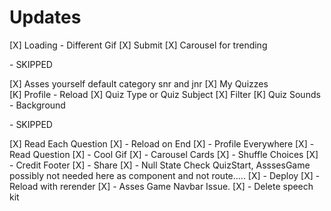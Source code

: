 # Updates
[X] Loading - Different Gif
[X] Submit
[X] Carousel for trending
<!-- [] Ebooks --> - SKIPPED
[X] Asses yourself default category snr and jnr
[X] My Quizzes  
[K] Profile - Reload
[X] Quiz Type or Quiz Subject
[X] Filter
[K] Quiz Sounds - Background
<!-- [X] - Leaderboard --> - SKIPPED
[X] Read Each Question
[X] - Reload on End
[X] - Profile Everywhere
[X] - Read Question
[X] - Cool Gif
[X] - Carousel Cards
[X] - Shuffle Choices
[X] - Credit Footer
[X] - Share
[X] - Null State Check QuizStart, AsssesGame possibly not needed here as component and not route.....
[X] - Deploy
[X] - Reload with rerender
[X] - Asses Game Navbar Issue.
[X] - Delete speech kit